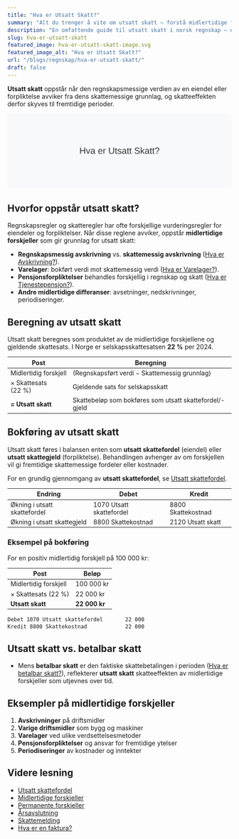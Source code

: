 ```yaml
---
title: "Hva er Utsatt Skatt?"
summary: "Alt du trenger å vite om utsatt skatt – forstå midlertidige forskjeller, beregne utsatt skatt og bokføre riktig."
description: "En omfattende guide til utsatt skatt i norsk regnskap – definisjon, beregning, bokføring og praktiske eksempler."
slug: hva-er-utsatt-skatt
featured_image: hva-er-utsatt-skatt-image.svg
featured_image_alt: "Hva er Utsatt Skatt?"
url: "/blogs/regnskap/hva-er-utsatt-skatt/"
draft: false
---
```


**Utsatt skatt** oppstår når den regnskapsmessige verdien av en eiendel eller forpliktelse avviker fra dens skattemessige grunnlag, og skatteeffekten derfor skyves til fremtidige perioder.

![Hva er Utsatt Skatt?](hva-er-utsatt-skatt-image.svg)

## Hvorfor oppstår utsatt skatt?
Regnskapsregler og skatteregler har ofte forskjellige vurderingsregler for eiendeler og forpliktelser. Når disse reglene avviker, oppstår **midlertidige forskjeller** som gir grunnlag for utsatt skatt:

* **Regnskapsmessig avskrivning** vs. **skattemessig avskrivning** ([Hva er Avskrivning?](/blogs/regnskap/hva-er-avskrivning "Hva er Avskrivning? Prinsipper og Eksempler")).
* **Varelager**: bokført verdi mot skattemessig verdi ([Hva er Varelager?](/blogs/regnskap/hva-er-varelager "Hva er Varelager – Regnskapsføring og Vurdering")).
* **Pensjonsforpliktelser** behandles forskjellig i regnskap og skatt ([Hva er Tjenestepensjon?](/blogs/regnskap/hva-er-tjenestepensjon "Hva er Tjenestepensjon? Regnskapsføring og Skatt")).
* **Andre midlertidige differanser**: avsetninger, nedskrivninger, periodiseringer.

## Beregning av utsatt skatt
Utsatt skatt beregnes som produktet av de midlertidige forskjellene og gjeldende skattesats. I Norge er selskapsskattesatsen **22 %** per 2024.

| **Post**                           | **Beregning**                                           |
|------------------------------------|---------------------------------------------------------|
| Midlertidig forskjell              | (Regnskapsført verdi − Skattemessig grunnlag)           |
| × Skattesats (22 %)                | Gjeldende sats for selskapsskatt                        |
| **= Utsatt skatt**                 | Skattebeløp som bokføres som utsatt skattefordel/-gjeld |

## Bokføring av utsatt skatt
Utsatt skatt føres i balansen enten som **utsatt skattefordel** (eiendel) eller **utsatt skattegjeld** (forpliktelse). Behandlingen avhenger av om forskjellen vil gi fremtidige skattemessige fordeler eller kostnader.

For en grundig gjennomgang av **utsatt skattefordel**, se [Utsatt skattefordel](/blogs/regnskap/utsatt-skattefordel "Utsatt skattefordel – Guide til beregning og bokføring").

| **Endring**                         | **Debet**                    | **Kredit**                  |
|-------------------------------------|------------------------------|-----------------------------|
| Økning i utsatt skattefordel        | 1070 Utsatt skattefordel     | 8800 Skattekostnad          |
| Økning i utsatt skattegjeld         | 8800 Skattekostnad           | 2120 Utsatt skatt           |

### Eksempel på bokføring
For en positiv midlertidig forskjell på 100 000 kr:

| Post                                | Beløp       |
|-------------------------------------|-------------|
| Midlertidig forskjell               | 100 000 kr  |
| × Skattesats (22 %)                 | 22 000 kr   |
| **Utsatt skatt**                    | **22 000 kr** |

```text
Debet 1070 Utsatt skattefordel       22 000
Kredit 8800 Skattekostnad            22 000
```

## Utsatt skatt vs. betalbar skatt
* Mens **betalbar skatt** er den faktiske skattebetalingen i perioden ([Hva er betalbar skatt?](/blogs/regnskap/betalbar-skatt "Hva er Betalbar skatt? Komplett guide til beregning og håndtering")), reflekterer **utsatt skatt** skatteeffekten av midlertidige forskjeller som utjevnes over tid.

## Eksempler på midlertidige forskjeller

1. **Avskrivninger** på driftsmidler
2. **Varige driftsmidler** som bygg og maskiner
3. **Varelager** ved ulike verdsettelsesmetoder
4. **Pensjonsforpliktelser** og ansvar for fremtidige ytelser
5. **Periodiseringer** av kostnader og inntekter

## Videre lesning

* [Utsatt skattefordel](/blogs/regnskap/utsatt-skattefordel "Utsatt skattefordel – Guide til beregning og bokføring")
* [Midlertidige forskjeller](/blogs/regnskap/midlertidige-forskjeller "Midlertidige forskjeller i regnskap – Forklaring og Eksempler")
* [Permanente forskjeller](/blogs/regnskap/permanente-forskjeller "Permanente forskjeller – Hva er permanente skatteavvik?")
* [Årsavslutning](/blogs/regnskap/hva-er-aarsavslutning "Hva er Årsavslutning? Prosess og Viktige Poster")
* [Skattemelding](/blogs/regnskap/skattemelding "Skattemelding - Komplett Guide til Utfylling og Innlevering")
* [Hva er en faktura?](/blogs/regnskap/hva-er-en-faktura "Hva er en Faktura? En Guide til Norske Fakturakrav")
